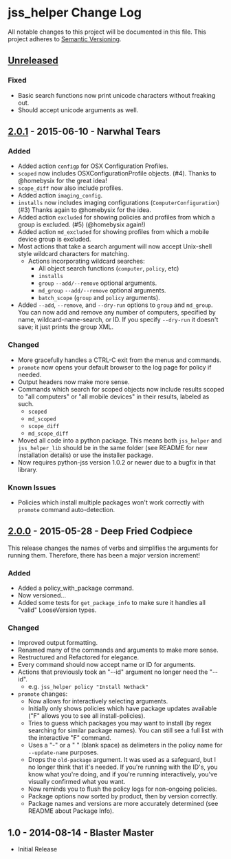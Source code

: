 # jss_helper Change Log

All notable changes to this project will be documented in this file. This project adheres to [Semantic Versioning](http://semver.org/).


## [Unreleased][unreleased]

### Fixed

- Basic search functions now print unicode characters without freaking out.
- Should accept unicode arguments as well.

## [2.0.1] - 2015-06-10 - Narwhal Tears

### Added

- Added action `configp` for OSX Configuration Profiles.
- `scoped` now includes OSXConfigurationProfile objects. (#4). Thanks to @homebysix for the great idea!
- `scope_diff` now also include profiles.
- Added action `imaging_config`.
- `installs` now includes imaging configurations (`ComputerConfiguration`) (#3) Thanks again to @homebysix for the idea.
- Added action `excluded` for showing policies and profiles from which a group is excluded. (#5) (@homebysix again!)
- Added action `md_excluded` for showing profiles from which a mobile device group is excluded.
- Most actions that take a search argument will now accept Unix-shell style wildcard characters for matching. 
	- Actions incorporating wildcard searches:
		- All object search functions (`computer`, `policy`, etc)
		- `installs`
		- `group` `--add/--remove` optional arguments.
		- `md_group` `--add/--remove` optional arguments.
		- `batch_scope` (`group` and `policy` arguments).
- Added `--add`, `--remove`, and `--dry-run` options to `group` and `md_group`. You can now add and remove any number of computers, specified by name, wildcard-name-search, or ID. If you specify `--dry-run` it doesn't save; it just prints the group XML.

### Changed

- More gracefully handles a CTRL-C exit from the menus and commands.
- `promote` now opens your default browser to the log page for policy if needed.
- Output headers now make more sense.
- Commands which search for scoped objects now include results scoped to "all computers" or "all mobile devices" in their results, labeled as such.
	- `scoped`
	- `md_scoped`
	- `scope_diff`
	- `md_scope_diff`
- Moved all code into a python package. This means both `jss_helper` and `jss_helper_lib` should be in the same folder (see README for new installation details) or use the installer package.
- Now requires python-jss version 1.0.2 or newer due to a bugfix in that library.

### Known Issues

- Policies which install multiple packages won't work correctly with `promote` command auto-detection.

## [2.0.0] - 2015-05-28 - Deep Fried Codpiece
This release changes the names of verbs and simplifies the arguments for running them. Therefore, there has been a major version increment!

### Added

- Added a policy_with_package command.
- Now versioned...
- Added some tests for `get_package_info` to make sure it handles all "valid" LooseVersion types.

### Changed

- Improved output formatting.
- Renamed many of the commands and arguments to make more sense.
- Restructured and Refactored for elegance.
- Every command should now accept name or ID for arguments.
- Actions that previously took an "--id" argument no longer need the "--id".
	- e.g. `jss_helper policy "Install Nethack"`
- `promote` changes:
	- Now allows for interactively selecting arguments.
	- Initially only shows policies which have package updates available ("F" allows you to see all install-policies).
	- Tries to guess which packages you may want to install (by regex searching for similar package names). You can still see a full list with the interactive "F" command.
	-  Uses a "-" or a " " (blank space) as delimeters in the policy name for `--update-name` purposes.
	- Drops the `old-package` argument. It was used as a safeguard, but I no longer think that it's needed. If you're running with the ID's, you know what you're doing, and if you're running interactively, you've visually confirmed what you want.
	- Now reminds you to flush the policy logs for non-ongoing policies.
	- Package options now sorted by product, then by version correctly.
	- Package names and versions are more accurately determined (see README about Package Info).

## 1.0 - 2014-08-14 - Blaster Master

- Initial Release

[unreleased]: https://github.com/sheagcraig/jss_helper/compare/2.0.1...HEAD
[2.0.1]: https://github.com/sheagcraig/jss_helper/compare/v2.0.0...2.0.1
[2.0.0]: https://github.com/sheagcraig/jss_helper/compare/v1.0...2.0.0

